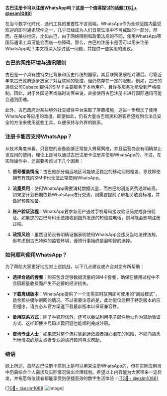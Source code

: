 **古巴注册卡可以注册WhatsApp吗？这是一个值得探讨的话题[[TG💪+ @esim1088](https://t.me/s/esim1088)]**

在当今数字化时代，通讯工具的重要性不言而喻。WhatsApp作为全球范围内最受欢迎的即时通讯软件之一，几乎已经成为人们日常生活中不可或缺的一部分。然而，在某些地区，比如古巴，由于网络限制和政策法规的不同，使用WhatsApp等国际通讯工具可能会面临一些障碍。那么，古巴的注册卡是否可以用来注册WhatsApp呢？本文将深入探讨这一问题，并提供一些实用的建议。

### 古巴的网络环境与通讯限制

古巴是一个具有独特文化背景和历史传统的国家，其互联网发展相对滞后。尽管近年来古巴政府逐步放宽了对互联网的管控，但仍然存在一定的限制。例如，古巴的通信公司Cubacel提供的SIM卡主要服务于本地用户，且许多服务功能受到严格控制。因此，对于外国游客或临时访客来说，直接使用古巴注册卡进行国际通讯可能会遇到困难。

此外，古巴政府对某些境外社交媒体平台采取了屏蔽措施，这进一步增加了使用WhatsApp等应用的难度。即便如此，仍有大量古巴居民和游客希望找到合法且安全的方法来使用这些工具，以便保持与外界的联系。

### 注册卡能否支持WhatsApp？

从技术角度来看，只要您的设备能够正常接入蜂窝网络，并且运营商没有明确禁止该应用的使用，理论上是可以通过古巴注册卡注册并使用WhatsApp的。不过，在实际操作中，还需要考虑以下几个因素：

1. **信号覆盖情况**：古巴的部分偏远地区可能缺乏稳定的移动网络覆盖，导致即使拥有有效的SIM卡也无法正常使用WhatsApp。
   
2. **流量费用**：使用WhatsApp需要消耗数据流量，而古巴的漫游资费通常较高。如果您计划长期依赖WhatsApp进行交流，则需要提前了解相关收费标准，并做好预算准备。

3. **账户验证流程**：WhatsApp要求新用户通过手机号码接收验证码完成身份验证。如果您的古巴号码无法接收到国外发送的短信或电话，则可能会影响注册过程。

4. **政策风险**：虽然目前没有明确证据表明使用WhatsApp会违反当地法律法规，但考虑到古巴特殊的监管环境，谨慎行事始终是最明智的选择。

### 如何顺利使用WhatsApp？

为了帮助大家更好地应对上述挑战，以下几点建议或许会对您有所帮助：

- **选择合适的套餐**：购买包含足够数据流量的SIM卡套餐，确保在使用过程中不会因超量收费而产生不必要的经济损失。
  
- **下载离线版本**：WhatsApp提供了一个无需实时联网即可使用的“离线模式”，适合那些偶尔断网的情况。不过需要注意的是，此功能仅适用于特定版本的应用程序，请务必从官方渠道下载最新版本以保证兼容性。

- **备用联系方式**：除了手机短信外，还可以尝试利用电子邮件地址作为辅助验证方式。这样即使主号码出现问题也能顺利完成注册。

- **咨询专业人士**：如果您对整个流程感到迷茫或者担心潜在的风险，不妨向熟悉当地情况的朋友或者专业的旅行顾问寻求帮助。

### 结语

综上所述，虽然古巴注册卡原则上是可以用来注册WhatsApp的，但在实际应用当中仍需结合个人需求及实际情况做出合理规划。希望以上内容能为大家带来一定启发，并祝愿每位读者都能享受到便捷高效的数字生活体验！[[TG💪+ @esim1088](https://t.me/s/esim1088)]

[[TG💪+ @esim1088](https://t.me/s/esim1088) ![Image](https://i.postimg.cc/4NQfJmqS/Snipaste-2025-05-13-00-14-12.png)]